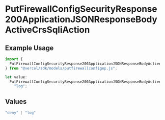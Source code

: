 # PutFirewallConfigSecurityResponse200ApplicationJSONResponseBodyActiveCrsSqliAction

## Example Usage

```typescript
import {
  PutFirewallConfigSecurityResponse200ApplicationJSONResponseBodyActiveCrsSqliAction,
} from "@vercel/sdk/models/putfirewallconfigop.js";

let value:
  PutFirewallConfigSecurityResponse200ApplicationJSONResponseBodyActiveCrsSqliAction =
    "log";
```

## Values

```typescript
"deny" | "log"
```